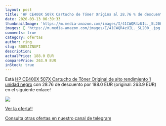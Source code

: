 ```yaml
---
layout: post
title: 'HP CE400X 507X Cartucho de Tóner Origina al 28.76 % de descuento'
date: 2020-03-13 06:39:33
thumbnailImage: 'https://m.media-amazon.com/images/I/41CWQR4zUIL._SL200_.jpg'
images: [ 'https://m.media-amazon.com/images/I/41CWQR4zUIL._SL200_.jpg' ]
comments: true
category: ofertas
author: ring
slug: B005JZNUPI
description:
actualPrice: 188.0 EUR
comparePrice: 263.9 EUR
inStock: true
---
```


Está [HP CE400X 507X Cartucho de Tóner Original de alto rendimiento  1 unidad  negro](https://www.amazon.com/dp/B005JZNUPI/?tag=redken08-20) con 28.76 de descuento por 188.0 EUR (original: 263.9 EUR) en el siguiente enlace!

[![](https://m.media-amazon.com/images/I/41CWQR4zUIL._SL200_.jpg)](https://www.amazon.com/dp/B005JZNUPI/?tag=redken08-20)

[Ver la oferta!!](https://www.amazon.com/dp/B005JZNUPI/?tag=redken08-20)

[Consulta otras ofertas en nuestro canal de telegram](https://t.me/s/ofertas25)
